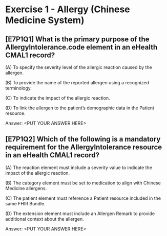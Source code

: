 # Exercise 1 - Allergy (Chinese Medicine System)

## [E7P1Q1] What is the primary purpose of the AllergyIntolerance.code element in an eHealth CMAL1 record?

(A) To specify the severity level of the allergic reaction caused by the allergen.

(B) To provide the name of the reported allergen using a recognized terminology.

(C) To indicate the impact of the allergic reaction.

(D) To link the allergen to the patient’s demographic data in the Patient resource.

Answer: &lt;PUT YOUR ANSWER HERE&gt;


## [E7P1Q2] Which of the following is a mandatory requirement for the AllergyIntolerance resource in an eHealth CMAL1 record?

(A) The reaction element must include a severity value to indicate the impact of the allergic reaction.

(B) The category element must be set to medication to align with Chinese Medicine allergens.

(C) The patient element must reference a Patient resource included in the same FHIR Bundle.

(D) The extension element must include an Allergen Remark to provide additional context about the allergen.

Answer: &lt;PUT YOUR ANSWER HERE&gt;
